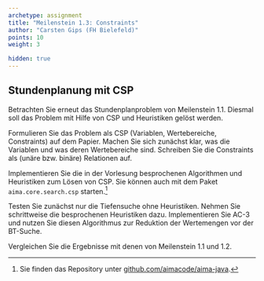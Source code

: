 ```yaml
---
archetype: assignment
title: "Meilenstein 1.3: Constraints"
author: "Carsten Gips (FH Bielefeld)"
points: 10
weight: 3

hidden: true
---
```




## Stundenplanung mit CSP

Betrachten Sie erneut das Stundenplanproblem von Meilenstein 1.1. Diesmal soll das
Problem mit Hilfe von CSP und Heuristiken gelöst werden.

Formulieren Sie das Problem als CSP (Variablen, Wertebereiche, Constraints) auf dem
Papier. Machen Sie sich zunächst klar, was die Variablen und was deren Wertebereiche
sind. Schreiben Sie die Constraints als (unäre bzw. binäre) Relationen auf.

Implementieren Sie die in der Vorlesung besprochenen Algorithmen und Heuristiken zum
Lösen von CSP. Sie können auch mit dem Paket `aima.core.search.csp` starten.[^code]

Testen Sie zunächst nur die Tiefensuche ohne Heuristiken. Nehmen Sie schrittweise
die besprochenen Heuristiken dazu. Implementieren Sie AC-3 und nutzen Sie diesen
Algorithmus zur Reduktion der Wertemengen vor der BT-Suche.

Vergleichen Sie die Ergebnisse mit denen von Meilenstein 1.1 und 1.2.


[^code]: Sie finden das Repository unter
[github.com/aimacode/aima-java](https://github.com/aimacode/aima-java).
